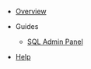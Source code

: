 - [Overview](/ "Rehost Appsmith Docs")

- Guides
  - [SQL Admin Panel](/guides/sql-admin-panel.md "Appsmith - SQL Admin Panel")

- [Help](https://discord.gg/RnkBxDJJhQ)

